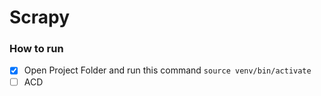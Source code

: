 # Scrapy

### How to run
- [x] Open Project Folder and run this command ```source venv/bin/activate```
- [ ] ACD
